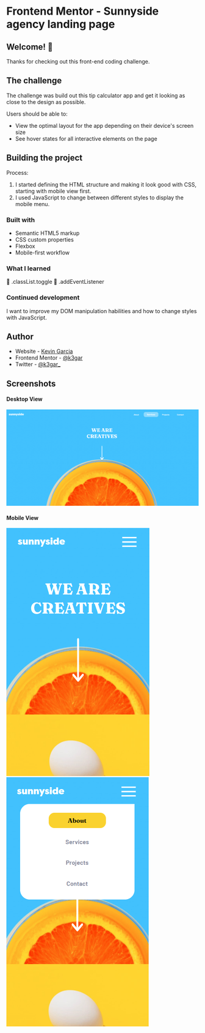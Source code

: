 # Frontend Mentor - Sunnyside agency landing page

## Welcome! 👋

Thanks for checking out this front-end coding challenge.


## The challenge

The challenge was  build out this tip calculator app and get it looking as close to the design as possible.

Users should be able to:

- View the optimal layout for the app depending on their device's screen size
- See hover states for all interactive elements on the page


## Building the project

Process:

1. I started defining the HTML structure and making it look good with CSS, starting with mobile view first.
2. I used JavaScript to change between different styles to display the mobile menu.

### Built with
- Semantic HTML5 markup
- CSS custom properties
- Flexbox
- Mobile-first workflow

### What I learned
🚀 .classList.toggle
🚀 .addEventListener

### Continued development
I want to improve my DOM manipulation habilities and how to change styles with JavaScript.


## Author

- Website - [Kevin Garcia](https://k3gar.github.io/)
- Frontend Mentor - [@k3gar](https://www.frontendmentor.io/profile/k3gar)
- Twitter - [@k3gar_](https://twitter.com/k3gar_)

## Screenshots
#### Desktop View
![](./images/screen1.PNG)

#### Mobile View
![](./images/screen2.PNG)
![](./images/screen3.PNG)
